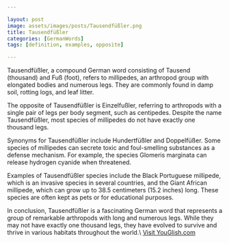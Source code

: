 ```yaml
---

layout: post
image: assets/images/posts/Tausendfüßler.png
title: Tausendfüßler
categories: [GermanWords]
tags: [definition, examples, opposite]

---
```


Tausendfüßler, a compound German word consisting of Tausend (thousand) and Fuß (foot), refers to millipedes, an arthropod group with elongated bodies and numerous legs. They are commonly found in damp soil, rotting logs, and leaf litter.

The opposite of Tausendfüßler is Einzelfußler, referring to arthropods with a single pair of legs per body segment, such as centipedes. Despite the name Tausendfüßler, most species of millipedes do not have exactly one thousand legs.

Synonyms for Tausendfüßler include Hundertfüßler and Doppelfüßer. Some species of millipedes can secrete toxic and foul-smelling substances as a defense mechanism. For example, the species Glomeris marginata can release hydrogen cyanide when threatened.

Examples of Tausendfüßler species include the Black Portuguese millipede, which is an invasive species in several countries, and the Giant African millipede, which can grow up to 38.5 centimeters (15.2 inches) long. These species are often kept as pets or for educational purposes.

In conclusion, Tausendfüßler is a fascinating German word that represents a group of remarkable arthropods with long and numerous legs. While they may not have exactly one thousand legs, they have evolved to survive and thrive in various habitats throughout the world.\ <a id="yg-widget-0" class="youglish-widget" data-query="Tausendfüßler" data-lang="german" data-components="8412" data-auto-start="0" data-bkg-color="theme_light" data-title="How%20to%20pronounce%20Tausendfüßler%20in%20German"  rel="nofollow" href="https://youglish.com">Visit YouGlish.com</a><script async src="https://youglish.com/public/emb/widget.js" charset="utf-8"></script>